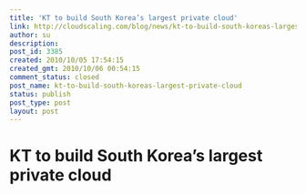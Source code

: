 ```yaml
---
title: 'KT to build South Korea’s largest private cloud'
link: http://cloudscaling.com/blog/news/kt-to-build-south-koreas-largest-private-cloud/
author: su
description: 
post_id: 3385
created: 2010/10/05 17:54:15
created_gmt: 2010/10/06 00:54:15
comment_status: closed
post_name: kt-to-build-south-koreas-largest-private-cloud
status: publish
post_type: post
layout: post
---
```


# KT to build South Korea’s largest private cloud

